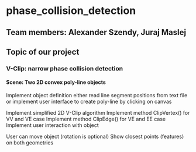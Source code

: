 # phase_collision_detection
## Team members: Alexander Szendy, Juraj Maslej

## Topic of our project
### V-Clip: narrow phase collision detection
#### Scene: Two 2D convex poly-line objects
Implement object definition
either read line segment positions from text file
or implement user interface to create poly-line by clicking on canvas

Implement simplified 2D V-Clip algorithm
Implement method ClipVertex() for VV and VE case
Implement method ClipEdge() for VE and EE case
Implement user interaction with object

User can move object (rotation is optional)
Show closest points (features) on both geometries
